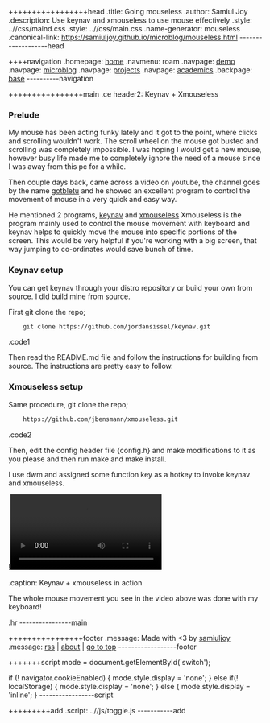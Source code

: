 +++++++++++++++++head
.title: Going mouseless
.author: Samiul Joy
.description: Use keynav and xmouseless to use mouse effectively
.style: ..//css/maind.css
.style: ..//css/main.css
.name-generator: mouseless
.canonical-link: https://samiuljoy.github.io/microblog/mouseless.html
-------------------head

++++navigation
.homepage: [home](..//index.html)
.navmenu: roam
.navpage: [demo](..//demo/base.html)
.navpage: [microblog](..//microblog/base.html)
.navpage: [projects](..//projects/base.html)
.navpage: [academics](..//academics/base.html)
.backpage: [base](base.html)
----------navigation

++++++++++++++++main
.ce header2: Keynav + Xmouseless

### Prelude

My mouse has been acting funky lately and it got to the point, where clicks and scrolling wouldn't work. The scroll wheel on the mouse got busted and scrolling was completely impossible. I was hoping I would get a new mouse, however busy life made me to completely ignore the need of a mouse since I was away from this pc for a while.

Then couple days back, came across a video on youtube, the channel goes by the name [gotbletu](https://youtube.com/user/gotbletu) and he showed an excellent program to control the movement of mouse in a very quick and easy way.

He mentioned 2 programs, [keynav](https://github.com/jordansissel/keynav.git) and [xmouseless](https://github.com/jbensmann/xmouseless.git) Xmouseless is the program mainly used to control the mouse movement with keyboard and keynav helps to quickly move the mouse into specific portions of the screen. This would be very helpful if you're working with a big screen, that way jumping to co-ordinates would save bunch of time.

### Keynav setup

You can get keynav through your distro repository or build your own from source. I did build mine from source.

First git clone the repo;

```1
	git clone https://github.com/jordansissel/keynav.git
```
.code1

Then read the README.md file and follow the instructions for building from source. The instructions are pretty easy to follow.

### Xmouseless setup

Same procedure, git clone the repo;

```2
	https://github.com/jbensmann/xmouseless.git
```
.code2

Then, edit the config header file {config.h} and make modifications to it as you please and then run make and make install.

I use dwm and assigned some function key as a hotkey to invoke keynav and xmouseless.

!![this is a placeholder](../assets/mouseless.mp4)

.caption: Keynav + xmouseless in action

The whole mouse movement you see in the video above was done with my keyboard!

.hr
----------------main

++++++++++++++++footer
.message: Made with <3 by [samiuljoy](https://github.com/samiuljoy)
.message: [rss](/rss.xml) | [about](/about.html) | [go to top](#)
------------------footer

+++++++script
mode = document.getElementById('switch');

if (! navigator.cookieEnabled) {
	mode.style.display = 'none';
}
else if(! localStorage) {
	mode.style.display = 'none';
}
else {
	mode.style.display = 'inline';
}
-----------------script

+++++++++add
.script: ..//js/toggle.js
-----------add

